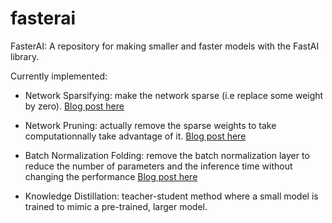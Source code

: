 # fasterai
FasterAI: A repository for making smaller and faster models with the FastAI library.


Currently implemented: 

- Network Sparsifying: make the network sparse (i.e replace some weight by zero). [Blog post here](https://nathanhubens.github.io/posts/deep%20learning/2020/05/22/pruning.html)

- Network Pruning: actually remove the sparse weights to take computationnally take advantage of it. [Blog post here](https://nathanhubens.github.io/posts/deep%20learning/2020/05/22/pruning.html)

- Batch Normalization Folding: remove the batch normalization layer to reduce the number of parameters and the inference time without changing the performance [Blog post here](https://nathanhubens.github.io/posts/deep%20learning/2020/04/20/BN.html)

- Knowledge Distillation: teacher-student method where a small model is trained to mimic a pre-trained, larger model.
